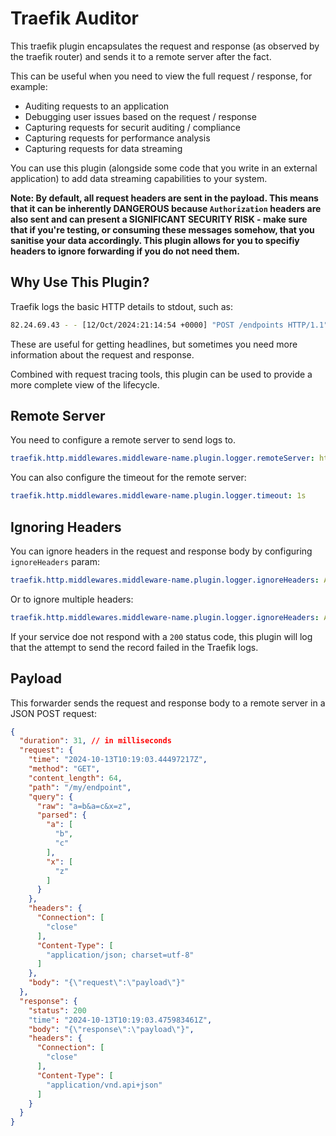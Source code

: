 # Traefik Auditor

This traefik plugin encapsulates the request and response (as observed by the traefik router) and sends it to a remote server after the fact.

This can be useful when you need to view the full request / response, for example:

  - Auditing requests to an application
  - Debugging user issues based on the request / response
  - Capturing requests for securit auditing / compliance
  - Capturing requests for performance analysis
  - Capturing requests for data streaming

You can use this plugin (alongside some code that you write in an external application) to add data streaming capabilities to your system.

**Note: By default, all request headers are sent in the payload. This means that it can be inherently DANGEROUS because `Authorization` headers are also sent
and can present a SIGNIFICANT SECURITY RISK - make sure that if you're testing, or consuming these messages somehow, that you sanitise your data accordingly.
This plugin allows for you to specifiy headers to ignore forwarding if you do not need them.**

## Why Use This Plugin?

Traefik logs the basic HTTP details to stdout, such as:

```bash
82.24.69.43 - - [12/Oct/2024:21:14:54 +0000] "POST /endpoints HTTP/1.1" 200 0 "-" "-" 6033 "default-svc-app-4b64bbe6c63a86082006@kubernetescrd" "http://10.11.11.41:8000" 13ms
```

These are useful for getting headlines, but sometimes you need more information about the request and response.

Combined with request tracing tools, this plugin can be used to provide a more complete view of the lifecycle.

## Remote Server

You need to configure a remote server to send logs to.

```yaml
traefik.http.middlewares.middleware-name.plugin.logger.remoteServer: http://localhost:8080/my/endpoint
```

You can also configure the timeout for the remote server:

```yaml
traefik.http.middlewares.middleware-name.plugin.logger.timeout: 1s
```

## Ignoring Headers

You can ignore headers in the request and response body by configuring `ignoreHeaders` param:

```yaml
traefik.http.middlewares.middleware-name.plugin.logger.ignoreHeaders: Authorization
```

Or to ignore multiple headers:

```yaml
traefik.http.middlewares.middleware-name.plugin.logger.ignoreHeaders: Authorization,X-Forwarded-For
```

If your service doe not respond with a `200` status code, this plugin will log that the attempt to send the record failed in the Traefik logs.


## Payload

This forwarder sends the request and response body to a remote server in a JSON POST request:

```json
{
  "duration": 31, // in milliseconds
  "request": {
    "time": "2024-10-13T10:19:03.44497217Z",
    "method": "GET",
    "content_length": 64,
    "path": "/my/endpoint",
    "query": {
      "raw": "a=b&a=c&x=z",
      "parsed": {
        "a": [
          "b",
          "c"
        ],
        "x": [
          "z"
        ]
      }
    },
    "headers": {
      "Connection": [
        "close"
      ],
      "Content-Type": [
        "application/json; charset=utf-8"
      ]
    },
    "body": "{\"request\":\"payload\"}"
  },
  "response": {
    "status": 200
    "time": "2024-10-13T10:19:03.475983461Z",
    "body": "{\"response\":\"payload\"}",
    "headers": {
      "Connection": [
        "close"
      ],
      "Content-Type": [
        "application/vnd.api+json"
      ]
    }
  }
}
```
